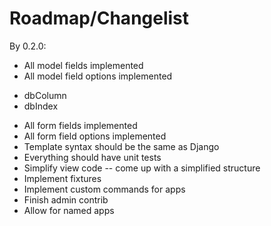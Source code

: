 Roadmap/Changelist
====================================


By 0.2.0:

* All model fields implemented
* All model field options implemented
 - dbColumn
 - dbIndex
* All form fields implemented
* All form field options implemented
* Template syntax should be the same as Django
* Everything should have unit tests
* Simplify view code -- come up with a simplified structure
* Implement fixtures
* Implement custom commands for apps
* Finish admin contrib
* Allow for named apps